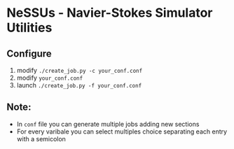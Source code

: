 # NeSSUs - Navier-Stokes Simulator Utilities

## Configure
1. modify `./create_job.py -c your_conf.conf`
2. modify `your_conf.conf`
3. launch `./create_job.py -f your_conf.conf`

## Note:
- In `conf` file you can generate multiple jobs adding new sections
- For every varibale you can select multiples choice separating each entry with 
a semicolon